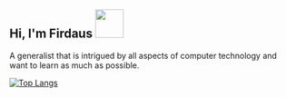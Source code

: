 <h2> Hi, I'm Firdaus <img src="https://c.tenor.com/da79iNpu6pkAAAAi/peach-cat-animated.gif" width="50"></h2>

A generalist that is intrigued by all aspects of computer technology and want to learn as much as possible.

[![Top Langs](https://github-readme-stats.vercel.app/api/top-langs/?username=vicevirus)](https://github.com/anuraghazra/github-readme-stats)



